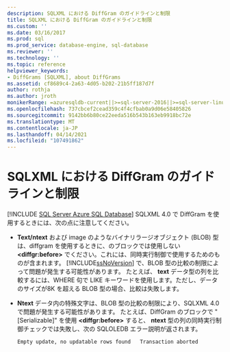 ```yaml
---
description: SQLXML における DiffGram のガイドラインと制限
title: SQLXML における DiffGram のガイドラインと制限
ms.custom: ''
ms.date: 03/16/2017
ms.prod: sql
ms.prod_service: database-engine, sql-database
ms.reviewer: ''
ms.technology: ''
ms.topic: reference
helpviewer_keywords:
- DiffGrams [SQLXML], about DiffGrams
ms.assetid: cf8689c4-2a63-4d05-b202-21b5ff187d7f
author: rothja
ms.author: jroth
monikerRange: =azuresqldb-current||>=sql-server-2016||>=sql-server-linux-2017||=azuresqldb-mi-current
ms.openlocfilehash: 737cbcef2cead359c4f4cfbab0a9d06e58405826
ms.sourcegitcommit: 9142bb6b80ce22eeda516b543b163eb9918bc72e
ms.translationtype: MT
ms.contentlocale: ja-JP
ms.lasthandoff: 04/14/2021
ms.locfileid: "107491862"
---
```

# <a name="guidelines-and-limitations-of-diffgrams-in-sqlxml"></a>SQLXML における DiffGram のガイドラインと制限
[!INCLUDE [SQL Server Azure SQL Database](../../../includes/applies-to-version/sql-asdb.md)]
  SQLXML 4.0 で DiffGram を使用するときには、次の点に注意してください。  
  
-   **Text/ntext** および image のようなバイナリラージオブジェクト (BLOB) 型は、diffgram を使用するときに、のブロックでは使用しない **\<diffgr:before>** でください。これには、同時実行制御で使用するためのものが含まれます。 [!INCLUDE[ssNoVersion](../../../includes/ssnoversion-md.md)] で、BLOB 型の比較の制限によって問題が発生する可能性があります。 たとえば、 **text** データ型の列を比較するには、WHERE 句で LIKE キーワードを使用します。ただし、データのサイズが8K を超える BLOB 型の場合、比較は失敗します。  
  
-   **Ntext** データ内の特殊文字は、BLOB 型の比較の制限により、SQLXML 4.0 で問題が発生する可能性があります。 たとえば、DiffGram のブロックで "[Serializable]" を使用 **\<diffgr:before>** すると、 **ntext** 型の列の同時実行制御チェックでは失敗し、次の SQLOLEDB エラー説明が返されます。  
  
    ```  
    Empty update, no updatable rows found   Transaction aborted  
    ```  
  
  

